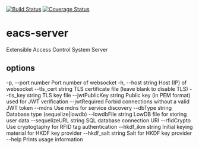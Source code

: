 [![Build Status](https://travis-ci.org/chemicstry/eacs-server.svg?branch=master)](https://travis-ci.org/chemicstry/eacs-server)
[![Coverage Status](https://coveralls.io/repos/github/chemicstry/eacs-server/badge.svg?branch=master)](https://coveralls.io/github/chemicstry/eacs-server?branch=master)

# eacs-server
Extensible Access Control System Server

## options

  -p, --port number       Port number of websocket
  -h, --host string       Host (IP) of websocket
  --tls_cert string       TLS certificate file (leave blank to disable TLS)
  --tls_key string        TLS key file
  --jwtPublicKey string   Public key (in PEM format) used for JWT verification
  --jwtRequired           Forbid connections without a valid JWT token
  --mdns                  Use mdns for service discovery
  --dbType string         Database type (sequelize|lowdb)
  --lowdbFile string      LowDB file for storing user data
  --sequelizeURL string   SQL database connection URI
  --rfidCrypto            Use cryptogtaphy for RFID tag authentication
  --hkdf_ikm string       Initial keying material for HKDF key provider
  --hkdf_salt string      Salt for HKDF key provider
  --help                  Prints usage information

